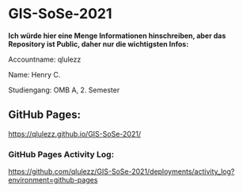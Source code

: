 # GIS-SoSe-2021

**Ich würde hier eine Menge Informationen hinschreiben, aber das Repository ist Public, daher nur die wichtigsten Infos:**

Accountname: qlulezz

Name: Henry C.

Studiengang: OMB A,
2. Semester


## GitHub Pages:
https://qlulezz.github.io/GIS-SoSe-2021/

### GitHub Pages Activity Log:
https://github.com/qlulezz/GIS-SoSe-2021/deployments/activity_log?environment=github-pages
